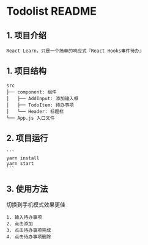 # Todolist README
## 1. 项目介绍
```
React Learn，只是一个简单的响应式『React Hooks事件待办』
```
## 1. 项目结构
```
src
├── component: 组件
│   ├── AddInput: 添加输入框
│   ├── TodoItem: 待办事项
│   └── Header: 标题栏
└── App.js 入口文件
```
## 2. 项目运行
    ```
    yarn install
    yarn start
    ```
## 3. 使用方法
切换到手机模式效果更佳
```
1. 输入待办事项
2. 点击添加
3. 点击待办事项完成
4. 点击待办事项删除
```
